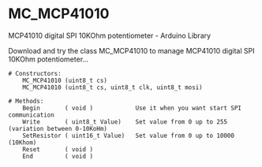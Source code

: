 # MC_MCP41010
MCP41010 digital SPI 10KOhm potentiometer  - Arduino Library

Download and try the class MC_MCP41010 to manage MCP41010 digital SPI 10KOhm potentiometer...

    # Constructors:
        MC_MCP41010 (uint8_t cs)
        MC_MCP41010 (uint8_t cs, uint8_t clk, uint8_t mosi)

    # Methods:
        Begin       ( void )            Use it when you want start SPI communication
        Write       ( uint8_t Value)    Set value from 0 up to 255   (variation between 0-10KoHm)
        SetResistor ( uint16_t Value)   Set value from 0 up to 10000 (10Khom)
        Reset       ( void )
        End         ( void )
